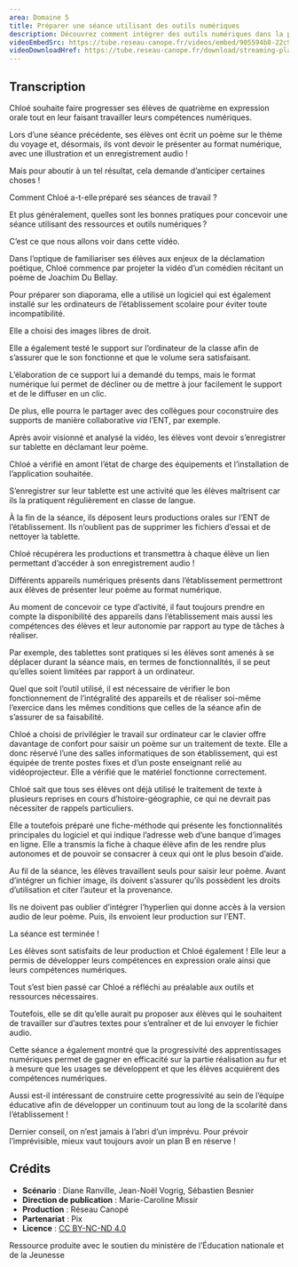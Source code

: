 ```yaml
---
area: Domaine 5
title: Préparer une séance utilisant des outils numériques 
description: Découvrez comment intégrer des outils numériques dans la préparation de séances, comme des séances de poésie !
videoEmbedSrc: https://tube.reseau-canope.fr/videos/embed/905594b8-22c9-4940-85c3-2b35c697c99b
videoDownloadHref: https://tube.reseau-canope.fr/download/streaming-playlists/hls/videos/905594b8-22c9-4940-85c3-2b35c697c99b-1080-fragmented.mp4
---
```


## Transcription

Chloé souhaite faire progresser ses élèves de quatrième en expression orale tout en leur faisant travailler leurs compétences numériques.

Lors d’une séance précédente, ses élèves ont écrit un poème sur le thème du voyage et, désormais, ils vont devoir le présenter au format numérique, avec une illustration et un enregistrement audio !

Mais pour aboutir à un tel résultat, cela demande d’anticiper certaines choses !

Comment Chloé a-t-elle préparé ses séances de travail ?

Et plus généralement, quelles sont les bonnes pratiques pour concevoir une séance utilisant des ressources et outils numériques ?

C’est ce que nous allons voir dans cette vidéo.

Dans l’optique de familiariser ses élèves aux enjeux de la déclamation poétique, Chloé commence par projeter la vidéo d’un comédien récitant un poème de Joachim Du Bellay.

Pour préparer son diaporama, elle a utilisé un logiciel qui est également installé sur les ordinateurs de l’établissement scolaire pour éviter toute incompatibilité.

Elle a choisi des images libres de droit.

Elle a également testé le support sur l’ordinateur de la classe afin de s’assurer que le son fonctionne et que le volume sera satisfaisant.

L’élaboration de ce support lui a demandé du temps, mais le format numérique lui permet de décliner ou de mettre à jour facilement le support et de le diffuser en un clic.

De plus, elle pourra le partager avec des collègues pour coconstruire des supports de manière collaborative _via_ l’ENT, par exemple.

Après avoir visionné et analysé la vidéo, les élèves vont devoir s’enregistrer sur tablette en déclamant leur poème.

Chloé a vérifié en amont l’état de charge des équipements et l’installation de l’application souhaitée.

S’enregistrer sur leur tablette est une activité que les élèves maîtrisent car ils la pratiquent régulièrement en classe de langue.

À la fin de la séance, ils déposent leurs productions orales sur l’ENT de l’établissement.
 Ils n’oublient pas de supprimer les fichiers d’essai et de nettoyer la tablette.

Chloé récupérera les productions et transmettra à chaque élève un lien permettant d’accéder à son enregistrement audio !

Différents appareils numériques présents dans l’établissement permettront aux élèves de présenter leur poème au format numérique.

Au moment de concevoir ce type d’activité, il faut toujours prendre en compte la disponibilité des appareils dans l’établissement mais aussi les compétences des élèves et leur autonomie par rapport au type de tâches à réaliser.

Par exemple, des tablettes sont pratiques si les élèves sont amenés à se déplacer durant la séance mais, en termes de fonctionnalités, il se peut qu’elles soient limitées par rapport à un ordinateur.

Quel que soit l’outil utilisé, il est nécessaire de vérifier le bon fonctionnement de l’intégralité des appareils et de réaliser soi-même l’exercice dans les mêmes conditions que celles de la séance afin de s’assurer de sa faisabilité.

Chloé a choisi de privilégier le travail sur ordinateur car le clavier offre davantage de confort pour saisir un poème sur un traitement de texte. Elle a donc réservé l’une des salles informatiques de son établissement, qui est équipée de trente postes fixes et d’un poste enseignant relié au vidéoprojecteur. Elle a vérifié que le matériel fonctionne correctement.

Chloé sait que tous ses élèves ont déjà utilisé le traitement de texte à plusieurs reprises en cours d’histoire-géographie, ce qui ne devrait pas nécessiter de rappels particuliers.

Elle a toutefois préparé une fiche-méthode qui présente les fonctionnalités principales du logiciel et qui indique l’adresse web d’une banque d’images en ligne. Elle a transmis la fiche à chaque élève afin de les rendre plus autonomes et de pouvoir se consacrer à ceux qui ont le plus besoin d’aide.

Au fil de la séance, les élèves travaillent seuls pour saisir leur poème. Avant d’intégrer un fichier image, ils doivent s’assurer qu’ils possèdent les droits d’utilisation et citer l’auteur et la provenance.

Ils ne doivent pas oublier d’intégrer l’hyperlien qui donne accès à la version audio de leur poème. Puis, ils envoient leur production sur l’ENT.

La séance est terminée !

Les élèves sont satisfaits de leur production et Chloé également ! Elle leur a permis de développer leurs compétences en expression orale ainsi que leurs compétences numériques.

Tout s’est bien passé car Chloé a réfléchi au préalable aux outils et ressources nécessaires.

Toutefois, elle se dit qu’elle aurait pu proposer aux élèves qui le souhaitent de travailler sur d’autres textes pour s’entraîner et de lui envoyer le fichier audio.

Cette séance a également montré que la progressivité des apprentissages numériques permet de gagner en efficacité sur la partie réalisation au fur et à mesure que les usages se développent et que les élèves acquièrent des compétences numériques.

Aussi est-il intéressant de construire cette progressivité au sein de l’équipe éducative afin de développer un continuum tout au long de la scolarité dans l’établissement !

Dernier conseil, on n’est jamais à l’abri d’un imprévu. Pour prévoir l’imprévisible, mieux vaut toujours avoir un plan B en réserve !

## Crédits

- **Scénario** : Diane Ranville, Jean-Noël Vogrig, Sébastien Besnier
- **Direction de publication** : Marie-Caroline Missir
- **Production** : Réseau Canopé
- **Partenariat** : Pix
- **Licence** : [CC BY-NC-ND 4.0](https://creativecommons.org/licenses/by-nc-nd/4.0/deed.fr)

Ressource produite avec le soutien du ministère de l’Éducation nationale et de la Jeunesse
